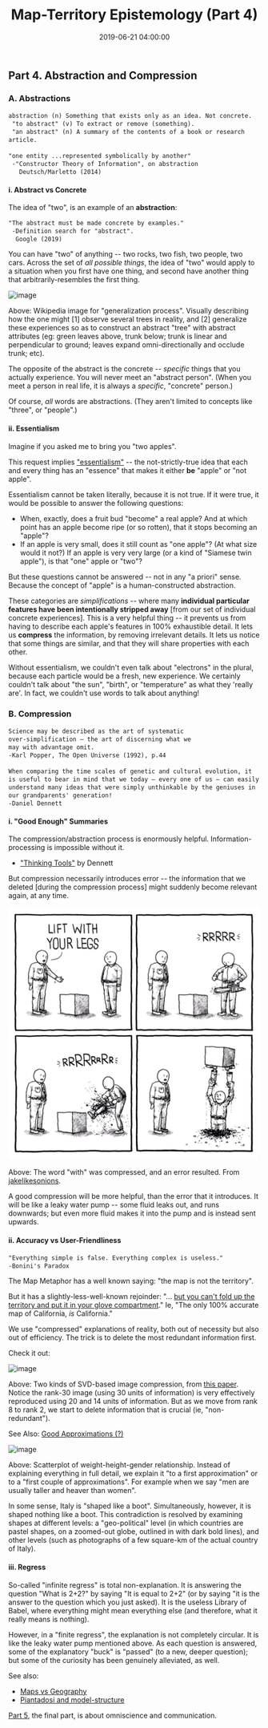 ﻿---
title: Map-Territory Epistemology (Part 4)
show_author: true
comments: true
date: 2019-06-21 04:00:00
---




## Part 4. Abstraction and Compression

### A. Abstractions

    abstraction (n) Something that exists only as an idea. Not concrete.
     "to abstract" (v) To extract or remove (something).
     "an abstract" (n) A summary of the contents of a book or research article.

    "one entity ...represented symbolically by another"
     -"Constructor Theory of Information", on abstraction
       Deutsch/Marletto (2014)

#### i. Abstract vs Concrete

The idea of "two", is an example of an **abstraction**:

    "The abstract must be made concrete by examples."
     -Definition search for "abstract".
      Google (2019)

You can have "two" of anything -- two rocks, two fish, two people, two cars. Across the set of *all possible things*, the idea of "two" would apply to a situation when you first have one thing, and second have another thing that arbitrarily-resembles the first thing.

![image](https://upload.wikimedia.org/wikipedia/commons/f/f3/Generalization_process_using_trees_PNG_version.png)

Above: Wikipedia image for "generalization process". Visually describing how the one might [1] observe several trees in reality, and [2] generalize these experiences so as to construct an abstract "tree" with abstract attributes (eg: green leaves above, trunk below; trunk is linear and perpendicular to ground; leaves expand omni-directionally and occlude trunk; etc).

The opposite of the abstract is the concrete -- *specific* things that you actually experience. You will never meet an "abstract person". (When you meet a person in real life, it is always a *specific*, "concrete" person.)

Of course, *all* words are abstractions. (They aren't limited to concepts like "three", or "people".)



#### ii. Essentialism

Imagine if you asked me to bring you "two apples".

This request implies ["essentialism"](https://www.newstatesman.com/blogs/the-staggers/2011/12/issue-essay-line-dawkins) -- the not-strictly-true idea that each and every thing has an "essence" that makes it either **be** "apple" or "not apple".

Essentialism cannot be taken literally, because it is not true. If it were true, it would be possible to answer the following questions:

* When, exactly, does a fruit bud "become" a real apple? And at which point has an apple become ripe (or so rotten), that it stops becoming an "apple"?
* If an apple is very small, does it still count as "one apple"? (At what size would it not?) If an apple is very very large (or a kind of "Siamese twin apple"), is that "one" apple or "two"?

But these questions cannot be answered -- not in any "a priori" sense. Because the concept of "apple" is a human-constructed abstraction.

These categories are *simplifications* -- where many **individual particular features have been intentionally stripped away** [from our set of individual concrete experiences]. This is a very helpful thing -- it prevents us from having to describe each apple's features in 100% exhaustible detail. It lets us **compress** the information, by removing irrelevant details. It lets us notice that some things are similar, and that they will share properties with each other.

Without essentialism, we couldn't even talk about "electrons" in the plural, because each particle would be a fresh, new experience. We certainly couldn't talk about "the sun", "birth", or "temperature" as what they 'really are'. In fact, we couldn't use words to talk about anything!



### B. Compression

    Science may be described as the art of systematic
    over-simplification — the art of discerning what we
    may with advantage omit.
    -Karl Popper, The Open Universe (1992), p.44

    When comparing the time scales of genetic and cultural evolution, it
    is useful to bear in mind that we today — every one of us — can easily
    understand many ideas that were simply unthinkable by the geniuses in
    our grandparents' generation!
    -Daniel Dennett



#### i. "Good Enough" Summaries

The compression/abstraction process is enormously helpful. Information-processing is impossible without it.

* ["Thinking Tools"](https://www.youtube.com/embed/nz4HRL-Yzoo?start=2815&end=2907&version=3&autoplay=1) by Dennett

But compression necessarily introduces error -- the information that we deleted [during the compression process] might suddenly become relevant again, at any time.

![images](/images/lift-with-your-legs.jpg)

Above: The word "with" was compressed, and an error resulted. From [jakelikesonions](https://twitter.com/jakelikesonions/status/967458494717849610).

A good compression will be more helpful, than the error that it introduces. It will be like a leaky water pump -- some fluid leaks out, and runs downwards; but even more fluid makes it into the pump and is instead sent upwards.


#### ii. Accuracy vs User-Friendliness

    "Everything simple is false. Everything complex is useless."
    -Bonini's Paradox

The Map Metaphor has a well known saying: "the map is not the territory".

But it has a slightly-less-well-known rejoinder: "... [but you can't fold up the territory and put it in your glove compartment](https://www.lesswrong.com/posts/y5MxoeacRKKM3KQth/fallacies-of-compression)." Ie, "The only 100% accurate map of California, *is* California."

We use "compressed" explanations of reality, both out of necessity but also out of efficiency. The trick is to delete the most redundant information first.

Check it out:

![image](https://ars.els-cdn.com/content/image/1-s2.0-S0262885606002083-gr1.jpg)

Above: Two kinds of SVD-based image compression, from [this paper](https://www.sciencedirect.com/science/article/pii/S0262885606002083). Notice the rank-30 image (using 30 units of information) is very effectively reproduced using 20 and 14 units of information. But as we move from rank 8 to rank 2, we start to delete information that is crucial (ie, "non-redundant").

See Also: [Good Approximations (?)](https://twitter.com/adrianchm/status/989520915858972672)

![image](http://ww2.amstat.org/publications/jse/v11n2/johnson_figure7.jpg)

Above: Scatterplot of weight-height-gender relationship. Instead of explaining everything in full detail, we explain it "to a first approximation" or to a "first couple of approximations". For example when we say "men are usually taller and heaver than women".

In some sense, Italy is "shaped like a boot". Simultaneously, however, it is shaped nothing like a boot. This contradiction is resolved by examining shapes at different levels: a "geo-political" level (in which countries are pastel shapes, on a zoomed-out globe, outlined in with dark bold lines), and other levels (such as photographs of a few square-km of the actual country of Italy).

#### iii. Regress

So-called "infinite regress" is total non-explanation. It is answering the question "What is 2+2?" by saying "It is equal to 2+2" (or by saying "it is the answer to the question which you just asked). It is the useless Library of Babel, where everything might mean everything else (and therefore, what it really means is nothing).

However, in a "finite regress", the explanation is not completely circular. It is like the leaky water pump mentioned above. As each question is answered, some of the explanatory "buck" is "passed" (to a new, deeper question); but some of the curiosity has been genuinely alleviated, as well.

See also:

* [Maps vs Geography](http://digg.com/2017/subway-maps-vs-geography)
* [Piantadosi and model-structure](https://marginalrevolution.com/marginalrevolution/2018/05/one-parameter-equation-can-exactly-fit-scatter-plot.html)

[Part 5](www.truthcoin.info/blog/mt-5/), the final part, is about omniscience and communication.
